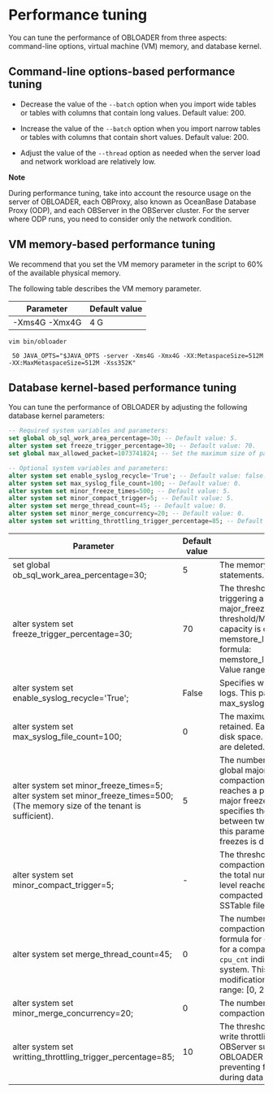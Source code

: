 Performance tuning 
=======================================

You can tune the performance of OBLOADER from three aspects: command-line options, virtual machine (VM) memory, and database kernel. 

Command-line options-based performance tuning 
------------------------------------------------------------------

* Decrease the value of the `--batch` option when you import wide tables or tables with columns that contain long values. Default value: 200.

  

* Increase the value of the `--batch` option when you import narrow tables or tables with columns that contain short values. Default value: 200.

  

* Adjust the value of the `--thread` option as needed when the server load and network workload are relatively low.

  



**Note**



During performance tuning, take into account the resource usage on the server of OBLOADER, each OBProxy, also known as OceanBase Database Proxy (ODP), and each OBServer in the OBServer cluster. For the server where ODP runs, you need to consider only the network condition.

VM memory-based performance tuning 
-------------------------------------------------------

We recommend that you set the VM memory parameter in the script to 60% of the available physical memory. 

The following table describes the VM memory parameter.


| **Parameter** | **Default value** |
|---------------|-------------------|
| -Xms4G -Xmx4G | 4 G               |



```unknow
vim bin/obloader

 50 JAVA_OPTS="$JAVA_OPTS -server -Xms4G -Xmx4G -XX:MetaspaceSize=512M -XX:MaxMetaspaceSize=512M -Xss352K"
```



Database kernel-based performance tuning 
-------------------------------------------------------------

You can tune the performance of OBLOADER by adjusting the following database kernel parameters:

```sql
-- Required system variables and parameters:
set global ob_sql_work_area_percentage=30; -- Default value: 5.
alter system set freeze_trigger_percentage=30; -- Default value: 70.
set global max_allowed_packet=1073741824; -- Set the maximum size of packets allowed to 1 GB.

-- Optional system variables and parameters:
alter system set enable_syslog_recycle='True'; -- Default value: false.
alter system set max_syslog_file_count=100; -- Default value: 0.
alter system set minor_freeze_times=500; -- Default value: 5.
alter system set minor_compact_trigger=5; -- Default value: 5.
alter system set merge_thread_count=45; -- Default value: 0.
alter system set minor_merge_concurrency=20; -- Default value: 0.
alter system set writting_throttling_trigger_percentage=85; -- Default value: 10.
```



|                                                                 **Parameter**                                                                  | **Default value** |                                                                                                                                                                                                                                      **Description**                                                                                                                                                                                                                                      |
|------------------------------------------------------------------------------------------------------------------------------------------------|-------------------|-------------------------------------------------------------------------------------------------------------------------------------------------------------------------------------------------------------------------------------------------------------------------------------------------------------------------------------------------------------------------------------------------------------------------------------------------------------------------------------------|
| set global ob_sql_work_area_percentage=30;                                                                                                     | 5                 | The memory usage during the execution of SQL statements.  Value range: \[0, 100\].                                                                                                                                                                                                                                                                                                                                                                                        |
| alter system set freeze_trigger_percentage=30;                                                                                                 | 70                | The threshold of memory used by tenants for triggering a global freeze.  major_freeze_trigger_percent = major_freeze trigger threshold/MEMStore capacity.  The MEMStore capacity is calculated based on the value of memstore_lmt_percent by using the following formula:  memstore_lmt_percent=memstore_limit/min_memory.  Value range: \[1, 99\].                                                                       |
| alter system set enable_syslog_recycle='True';                                                                                                 | False             | Specifies whether to enable recycling for system logs.  This parameter takes effect when max_syslog_file_count is specified.                                                                                                                                                                                                                                                                                                                                              |
| alter system set max_syslog_file_count=100;                                                                                                    | 0                 | The maximum number of log files that can be retained.  Each log file can occupy at most 256 MB of disk space.  If this parameter is set to 0, no log files are deleted. Value range: \[0, + ∞).                                                                                                                                                                                                                                                                           |
| alter system set minor_freeze_times=5; alter system set minor_freeze_times=500; (The memory size of the tenant is sufficient). | 5                 | The number of minor compactions for triggering a global major compaction. If the value is 0, minor compactions are disabled.  If the memory usage reaches a predefined threshold, a minor freeze or a major freeze will be triggered. This parameter specifies the number of minor freezes triggered between two consecutive major freezes. If you set this parameter to 0, automatic triggering of minor freezes is disabled.  Value range: \[0, 65536). |
| alter system set minor_compact_trigger=5;                                                                                                      | -                 | The threshold for triggering the next-level compaction in hierarchical minor compactions.  When the total number of mini SSTable files in the current level reaches this threshold, all SSTable files are compacted to the next level to form a new minor SSTable file.                                                                                                                                                                                                   |
| alter system set merge_thread_count=45;                                                                                                        | 0                 | The number of worker threads for daily major compactions.  If the value of this parameter is `0`, the formula for calculating the number of worker threads for a compaction is `min{10,cpu_cnt*0.3}`, where `cpu_cnt` indicates the number of CPU cores in the system.  This parameter takes effect immediately after modification and does not require a restart.  Value range: \[0, 256\].                                              |
| alter system set minor_merge_concurrency=20;                                                                                                   | 0                 | The number of concurrent threads in a minor compaction.  Value range: \[0, 64\].                                                                                                                                                                                                                                                                                                                                                                                          |
| alter system set writting_throttling_trigger_percentage=85;                                                                                    | 10                | The threshold of server memory usage that triggers write throttling.  In V2.2.30 and later versions, OBServer supports this parameter. Therefore, OBLOADER must be designed with the mechanism of preventing full disk usage in the destination database during data importing.                                                                                                                                                                                           |


